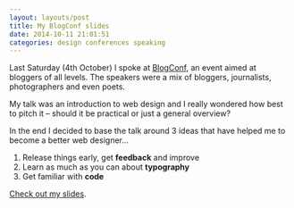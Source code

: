 ```yaml
---
layout: layouts/post 
title: My BlogConf slides
date: 2014-10-11 21:01:51
categories: design conferences speaking
---
```


Last Saturday (4th October) I spoke at [BlogConf][1], an event aimed at bloggers of all levels. The speakers were a mix of bloggers, journalists, photographers and even poets.

<!--more-->

My talk was an introduction to web design and I really wondered how best to pitch it – should it be practical or just a general overview?

In the end I decided to base the talk around 3 ideas that have helped me to become a better web designer…

  1. Release things early, get **feedback** and improve
  2. Learn as much as you can about **typography**
  3. Get familiar with **code**

[Check out my slides][2].

 [1]: http://www.blogconf.com/ "BlogConf website"
 [2]: https://www.slideshare.net/benjystanton/blog-design-at-blogconf "My slides on SlideShare"
